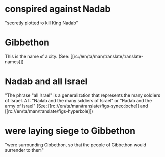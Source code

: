 # conspired against Nadab

"secretly plotted to kill King Nadab"

# Gibbethon

This is the name of a city. (See: [[rc://en/ta/man/translate/translate-names]])

# Nadab and all Israel

"The phrase "all Israel" is a generalization that represents the many soldiers of Israel. AT: "Nadab and the many soldiers of Israel" or "Nadab and the army of Israel" (See: [[rc://en/ta/man/translate/figs-synecdoche]] and [[rc://en/ta/man/translate/figs-hyperbole]])

# were laying siege to Gibbethon

"were surrounding Gibbethon, so that the people of Gibbethon would surrender to them"

